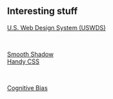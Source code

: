 ## Interesting stuff

[U.S. Web Design System (USWDS)](https://designsystem.digital.gov/)

<p>&nbsp;</p>

[Smooth Shadow](https://shadows.brumm.af)<br>
[Handy CSS](https://levelup.gitconnected.com/css-functions-that-help-you-design-modern-frontends-5ba7f4eaf018)

<p>&nbsp;</p>

[Cognitive Bias](https://cognitivebias.io)
